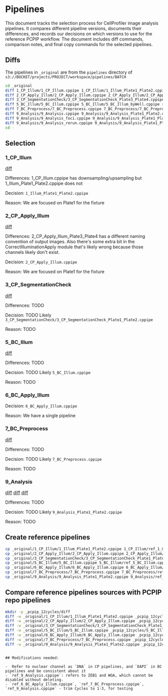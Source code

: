 # Pipelines

This document tracks the selection process for CellProfiler image analysis pipelines. It compares different pipeline versions, documents their differences, and records our decisions on which versions to use for the reference PCPIP workflow. The document includes diff commands, comparison notes, and final copy commands for the selected pipelines.

## Diffs

The pipelines in `_original` are from the `pipelines` directory of `s3://BUCKET/projects/PROJECT/workspace/pipelines/BATCH`

```bash
cd _original
diff 1_CP_Illum/1_CP_Illum.cppipe 1_CP_Illum/1_Illum_Plate1_Plate2.cppipe > 1_CP_Illum/1_CP_Illum__1_Illum_Plate1_Plate2.diff
diff 2_CP_Apply_Illum/2_CP_Apply_Illum.cppipe 2_CP_Apply_Illum/2_CP_Apply_Illum_Plate3_Plate4.cppipe > 2_CP_Apply_Illum/2_CP_Apply_Illum__2_CP_Apply_Illum_Plate3_Plate4.diff
diff 3_CP_SegmentationCheck/3_CP_SegmentationCheck_Plate3_Plate4.cppipe 3_CP_SegmentationCheck/3_CP_SegmentationCheck_Plate1_Plate2.cppipe > 3_CP_SegmentationCheck/3_CP_SegmentationCheck_Plate3_Plate4__3_CP_SegmentationCheck_Plate1_Plate2.diff
diff 5_BC_Illum/5_BC_Illum.cppipe 5_BC_Illum/5_BC_Illum_byWell.cppipe > 5_BC_Illum/5_BC_Illum__5_BC_Illum_byWell.diff
diff 7_BC_Preprocess/7_BC_Preprocess.cppipe 7_BC_Preprocess/7_BC_Preprocess_4.cppipe > 7_BC_Preprocess/7_BC_Preprocess__7_BC_Preprocess_4.diff
diff 9_Analysis/9_Analysis.cppipe 9_Analysis/9_Analysis_Plate1_Plate2.cppipe > 9_Analysis/9_Analysis__9_Analysis_Plate1_Plate2.diff
diff 9_Analysis/9_Analysis_foci.cppipe 9_Analysis/9_Analysis_Plate1_Plate2.cppipe > 9_Analysis/9_Analysis_foci__9_Analysis_Plate1_Plate2.diff
diff 9_Analysis/9_Analysis_rerun.cppipe 9_Analysis/9_Analysis_Plate1_Plate2.cppipe > 9_Analysis/9_Analysis_rerun__9_Analysis_Plate1_Plate2.diff
cd -
```

## Selection

### 1_CP_Illum

[diff](_original/1_CP_Illum/1_CP_Illum__1_Illum_Plate1_Plate2.diff)

Differences: 1_CP_Illum.cppipe has downsampling/upsampling but 1_Illum_Plate1_Plate2.cppipe does not

Decision: `1_Illum_Plate1_Plate2.cppipe`

Reason: We are focused on Plate1 for the fixture


### 2_CP_Apply_Illum

[diff](_original/2_CP_Apply_Illum/2_CP_Apply_Illum__2_CP_Apply_Illum_Plate3_Plate4.diff)

Differences: 2_CP_Apply_Illum_Plate3_Plate4 has a different naming convention of output images. Also there's some extra bit in the CorrectIlluminationApply module that's likely wrong because those channels likely don't exist.

Decision: `2_CP_Apply_Illum.cppipe`

Reason: We are focused on Plate1 for the fixture


### 3_CP_SegmentationCheck

[diff](_original/3_CP_SegmentationCheck/3_CP_SegmentationCheck_Plate1_Plate2__3_CP_SegmentationCheck_Plate3_Plate4.diff)

Differences: TODO

Decision: TODO Likely `3_CP_SegmentationCheck/3_CP_SegmentationCheck_Plate1_Plate2.cppipe`

Reason: TODO


### 5_BC_Illum

[diff](_original/5_BC_Illum/5_BC_Illum__5_BC_Illum_byWell.diff)

Differences: TODO

Decision: TODO Likely `5_BC_Illum.cppipe`

Reason: TODO


### 6_BC_Apply_Illum

Decision: `6_BC_Apply_Illum.cppipe`

Reason: We have a single pipeline


### 7_BC_Preprocess

[diff](_original/7_BC_Preprocess/7_BC_Preprocess__7_BC_Preprocess_4.diff)

Differences: TODO

Decision: TODO Likely `7_BC_Preprocess.cppipe`

Reason: TODO


### 9_Analysis

[diff](_original/9_Analysis/9_Analysis__9_Analysis_Plate1_Plate2.diff)
[diff](_original/9_Analysis/9_Analysis_foci__9_Analysis_Plate1_Plate2.diff)
[diff](_original/9_Analysis/9_Analysis_rerun__9_Analysis_Plate1_Plate2.diff)

Differences: TODO

Decision: TODO Likely `9_Analysis_Plate1_Plate2.cppipe`

Reason: TODO


## Create reference pipelines

```bash
cp _original/1_CP_Illum/1_Illum_Plate1_Plate2.cppipe 1_CP_Illum/ref_1_CP_Illum.cppipe
cp _original/2_CP_Apply_Illum/2_CP_Apply_Illum.cppipe 2_CP_Apply_Illum/ref_2_CP_Apply_Illum.cppipe
cp _original/3_CP_SegmentationCheck/3_CP_SegmentationCheck_Plate1_Plate2.cppipe 3_CP_SegmentationCheck/ref_3_CP_SegmentationCheck.cppipe
cp _original/5_BC_Illum/5_BC_Illum.cppipe 5_BC_Illum/ref_5_BC_Illum.cppipe
cp _original/6_BC_Apply_Illum/6_BC_Apply_Illum.cppipe 6_BC_Apply_Illum/ref_6_BC_Apply_Illum.cppipe
cp _original/7_BC_Preprocess/7_BC_Preprocess.cppipe 7_BC_Preprocess/ref_7_BC_Preprocess.cppipe
cp _original/9_Analysis/9_Analysis_Plate1_Plate2.cppipe 9_Analysis/ref_9_Analysis.cppipe
```

## Compare reference pipelines sources with PCPIP repo pipelines

```bash
mkdir -p _pcpip_12cycles/diff
diff -w _original/1_CP_Illum/1_Illum_Plate1_Plate2.cppipe _pcpip_12cycles/1_CP_Illum.cppipe > _pcpip_12cycles/diff/1_CP_Illum.diff
diff -w _original/2_CP_Apply_Illum/2_CP_Apply_Illum.cppipe _pcpip_12cycles/2_CP_Apply_Illum.cppipe > _pcpip_12cycles/diff/2_CP_Apply_Illum.diff
diff -w _original/3_CP_SegmentationCheck/3_CP_SegmentationCheck_Plate1_Plate2.cppipe _pcpip_12cycles/3_CP_SegmentationCheck.cppipe > _pcpip_12cycles/diff/3_CP_SegmentationCheck.diff
diff -w _original/5_BC_Illum/5_BC_Illum.cppipe _pcpip_12cycles/5_BC_Illum.cppipe > _pcpip_12cycles/diff/5_BC_Illum.diff
diff -w _original/6_BC_Apply_Illum/6_BC_Apply_Illum.cppipe _pcpip_12cycles/6_BC_Apply_Illum.cppipe > _pcpip_12cycles/diff/6_BC_Apply_Illum.diff
diff -w _original/7_BC_Preprocess/7_BC_Preprocess.cppipe _pcpip_12cycles/7_BC_Preprocess.cppipe > _pcpip_12cycles/diff/7_BC_Preprocess.diff
diff -w _original/9_Analysis/9_Analysis_Plate1_Plate2.cppipe _pcpip_12cycles/9_Analysis.cppipe > _pcpip_12cycles/diff/9_Analysis.diff
```
```

## Modifications needed:

-  Refer to nuclear channel as `DNA` in CP pipelines, and `DAPI` in BC pipelines and be consistent about it
- `ref_9_Analysis.cppipe`: refers to ZEB1 and WGA, which cannot be disabled without deleting.
- `ref_6_BC_Apply_Illum.cppipe`, `ref_7_BC_Preprocess.cppipe`, `ref_9_Analysis.cppipe` - trim Cycles to 1-3, for testing

